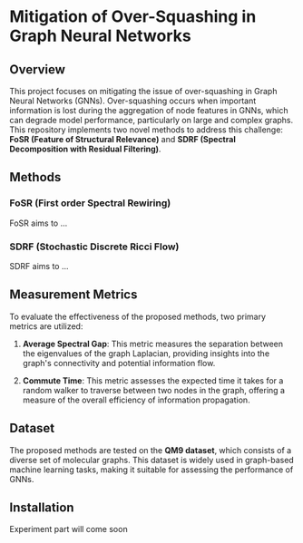 # Mitigation of Over-Squashing in Graph Neural Networks

## Overview

This project focuses on mitigating the issue of over-squashing in Graph Neural Networks (GNNs). Over-squashing occurs when important information is lost during the aggregation of node features in GNNs, which can degrade model performance, particularly on large and complex graphs. This repository implements two novel methods to address this challenge: **FoSR (Feature of Structural Relevance)** and **SDRF (Spectral Decomposition with Residual Filtering)**.

## Methods

### FoSR (First order Spectral Rewiring)
FoSR aims to ...

### SDRF (Stochastic Discrete Ricci Flow)
SDRF aims to ...

## Measurement Metrics

To evaluate the effectiveness of the proposed methods, two primary metrics are utilized:

1. **Average Spectral Gap**: This metric measures the separation between the eigenvalues of the graph Laplacian, providing insights into the graph's connectivity and potential information flow.

2. **Commute Time**: This metric assesses the expected time it takes for a random walker to traverse between two nodes in the graph, offering a measure of the overall efficiency of information propagation.

## Dataset

The proposed methods are tested on the **QM9 dataset**, which consists of a diverse set of molecular graphs. This dataset is widely used in graph-based machine learning tasks, making it suitable for assessing the performance of GNNs.

## Installation

Experiment part will come soon
